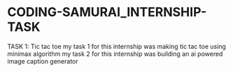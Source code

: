 # CODING-SAMURAI_INTERNSHIP-TASK
TASK 1: Tic tac toe
my task 1 for this internship was making tic tac toe using minimax algorithm
my task 2 for this internship was building an ai powered image caption generator
